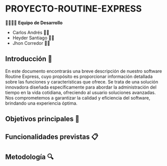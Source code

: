 # PROYECTO-ROUTINE-EXPRESS

👩‍💻👨‍💻 **Equipo de Desarrollo**
- Carlos Andrés 👨‍💼
- Heyder Santiago 👨‍💼
- Jhon Corredor 👨‍💼

## Introducción 🚀
En este documento encontrarás una breve descripción de nuestro software Routine Express, cuyo propósito es proporcionar información detallada sobre las funciones y características que ofrece. Se trata de una solución innovadora diseñada específicamente para abordar la administración del tiempo en la vida cotidiana, ofreciendo al usuario soluciones avanzadas. Nos comprometemos a garantizar la calidad y eficiencia del software, brindando una experiencia óptima.


## Objetivos principales 🎯



## Funcionalidades previstas 📋


## Metodología 🔍

